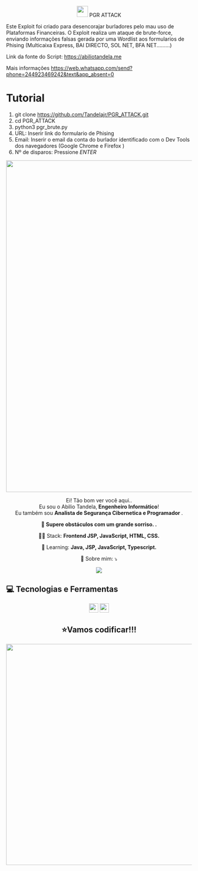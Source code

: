 
<span align="center">

<img src="https://raw.githubusercontent.com/iampavangandhi/iampavangandhi/master/gifs/Hi.gif" width="30px"> PGR ATTACK</h2>

</span>



</span>
Este Exploit foi criado para desencorajar burladores pelo mau uso de Plataformas Financeiras.
O Exploit realiza um ataque de brute-force, enviando informações falsas gerada por uma Wordlist aos formularios de Phising (Multicaixa Express, BAI DIRECTO, SOL NET, BFA NET.........)


<p></p>

Link da fonte do Script: https://abiliotandela.me <br>

Mais informações https://web.whatsapp.com/send?phone=244923469242&text&app_absent=0


# Tutorial

1) git clone https://github.com/Tandelajr/PGR_ATTACK.git
2) cd PGR_ATTACK
3) python3 pgr_brute.py
4) URL: Inserir link do formulario de Phising
5) Email: Inserir o email da conta do burlador identificado com o Dev Tools dos navegadores (Google Chrome e Firefox )
6) Nº de disparos: Pressione *ENTER*


<div align="center">
<img src="https://user-images.githubusercontent.com/67243528/179636264-e998f2cc-1e7f-449c-9d87-8c98a926d23a.jpg" width="900px" />
</div>

<p align="center">
  Ei! Tão bom ver você aqui.. <br>Eu sou o Abilio Tandela,<strong> Engenheiro Informático</strong>! <br> Eu também sou <strong>Analista de Segurança Cibernetica e Programador </strong>.<br />


<p align="center">
  💼 <strong>Supere obstáculos com um grande sorriso. .</strong>
</p>

<p align="center">
  👩‍💻  Stack: <strong>Frontend JSP, JavaScript, HTML, CSS. </strong>
</p>

<p align="center">
  🚀  Learning: <strong>Java, JSP, JavaScript, Typescript.</strong>
</p>

<p align="center">
  💌 Sobre mim: ⤵️
</p>

<p align="center">
 
  <a href="https://www.linkedin.com/in/abiliotandela/" alt="Linkedin">
  <img src="https://img.shields.io/badge/-Linkedin-0e76a8?style=for-the-badge&logo=Linkedin&logoColor=white&link=https://www.linkedin.com/in/abiliotandela/" /></a>
</p>  


## 💻 Tecnologias e Ferramentas

<p align="center">
  
 <img src="https://img.shields.io/badge/-Python-CB3837?style=flat-square&logo=java&logoColor=white" height="25"/>

<img src="https://img.shields.io/badge/-GitHub-181717?style=flat-square&logo=github" height="25"/>


</p>



<div align="center">
<h2>⭐Vamos codificar!!!</h2>
<img src="https://media.giphy.com/media/LmNwrBhejkK9EFP504/giphy.gif" width="600px" />
</div>

